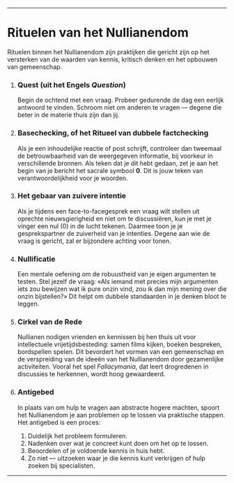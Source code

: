 -----
# Rituelen van het Nullianendom

Rituelen binnen het Nullianendom zijn praktijken die gericht zijn op het versterken van de waarden van kennis, kritisch denken en het opbouwen van gemeenschap.

1.  ### Quest (uit het Engels *Question*)
    Begin de ochtend met een vraag. Probeer gedurende de dag een eerlijk antwoord te vinden. Schroom niet om anderen te vragen — degene die beter in de materie thuis zijn dan jij.

2.  ### Basechecking, of het Ritueel van dubbele factchecking
    Als je een inhoudelijke reactie of post schrijft, controleer dan tweemaal de betrouwbaarheid van de weergegeven informatie, bij voorkeur in verschillende bronnen. Als teken dat je dit hebt gedaan, zet je aan het begin van je bericht het sacrale symbool **0**. Dit is jouw teken van verantwoordelijkheid voor je woorden.

3.  ### Het gebaar van zuivere intentie
    Als je tijdens een face-to-facegesprek een vraag wilt stellen uit oprechte nieuwsgierigheid en niet om te discussiëren, kun je met je vinger een nul (0) in de lucht tekenen. Daarmee toon je je gesprekspartner de zuiverheid van je intenties. Degene aan wie de vraag is gericht, zal er bijzondere achting voor tonen.

4.  ### Nullificatie
    Een mentale oefening om de robuustheid van je eigen argumenten te testen. Stel jezelf de vraag: «Als iemand met precies mijn argumenten iets zou bewijzen wat ik pure onzin vind, zou ik dan mijn mening over die onzin bijstellen?» Dit helpt om dubbele standaarden in je denken bloot te leggen.

5.  ### Cirkel van de Rede
    Nullianen nodigen vrienden en kennissen bij hen thuis uit voor intellectuele vrijetijdsbesteding: samen films kijken, boeken bespreken, bordspellen spelen. Dit bevordert het vormen van een gemeenschap en de verspreiding van de ideeën van het Nullianendom door gezamenlijke activiteiten. Vooral het spel *Fallacymania*, dat leert drogredenen in discussies te herkennen, wordt hoog gewaardeerd.

6.  ### Antigebed
    In plaats van om hulp te vragen aan abstracte hogere machten, spoort het Nullianendom je aan problemen op te lossen via praktische stappen. Het antigebed is een proces:
    1.  Duidelijk het probleem formuleren.
    2.  Nadenken over wat je concreet kunt doen om het op te lossen.
    3.  Beoordelen of je voldoende kennis in huis hebt.
    4.  Zo niet — uitzoeken waar je die kennis kunt verkrijgen of hulp zoeken bij specialisten.
-----